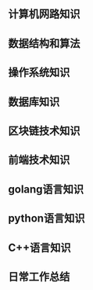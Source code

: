 ## 计算机网路知识

## 数据结构和算法

## 操作系统知识

## 数据库知识

## 区块链技术知识

## 前端技术知识

## golang语言知识

## python语言知识

## C++语言知识

## 日常工作总结

